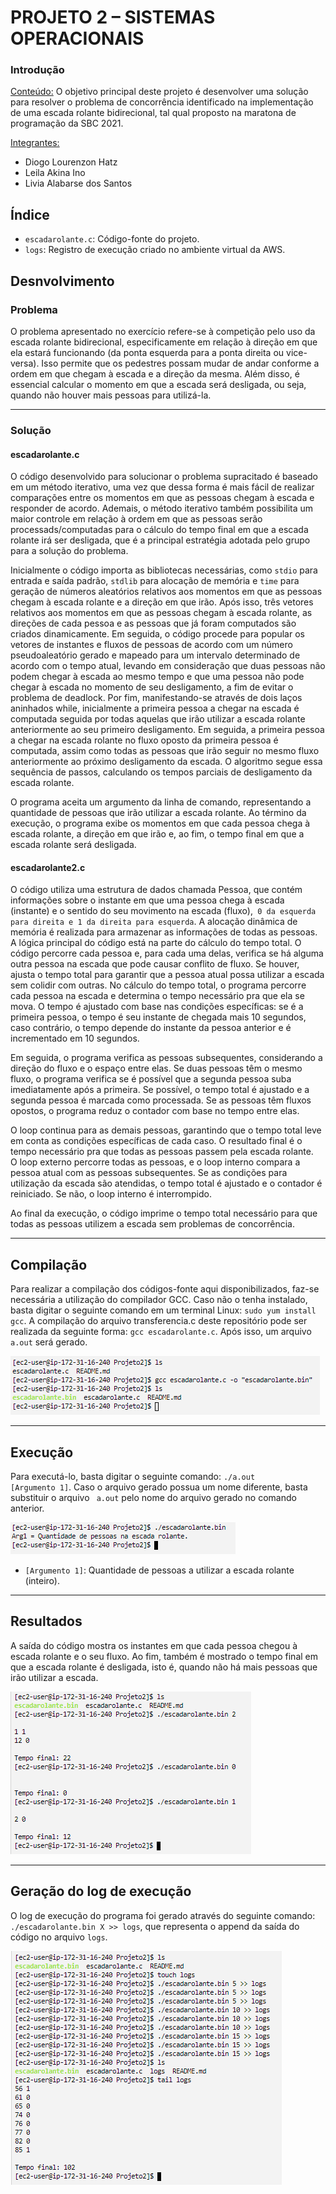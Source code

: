 <h1>PROJETO 2 – SISTEMAS OPERACIONAIS</h1>

<h3>Introdução</h3>

<ins>Conteúdo:</ins> O objetivo principal deste projeto é desenvolver uma solução para resolver o problema de concorrência identificado na implementação de uma escada rolante bidirecional, tal qual proposto na maratona de programação da SBC 2021.

<ins>Integrantes:</ins>

- Diogo Lourenzon Hatz
- Leila Akina Ino
- Livia Alabarse dos Santos

<h2>Índice</h2>

<ul>
<li><code>escadarolante.c</code>: Código-fonte do projeto.</li>
<li><code>logs</code>: Registro de execução criado no ambiente virtual da AWS.</li>
</ul>

<h2>Desnvolvimento</h2>
<h3>Problema</h3>

<p>O problema apresentado no exercício refere-se à competição pelo uso da escada rolante bidirecional, especificamente em relação à direção em que ela estará funcionando (da ponta esquerda para a ponta direita ou vice-versa). Isso permite que os pedestres possam mudar de andar conforme a ordem em que chegam à escada e a direção da mesma. Além disso, é essencial calcular o momento em que a escada será desligada, ou seja, quando não houver mais pessoas para utilizá-la.</p>

<hr>
<h3>Solução</h3>
<h4>escadarolante.c</h4>
<p>O código desenvolvido para solucionar o problema supracitado é baseado em um método iterativo, uma vez que dessa forma é mais fácil de realizar comparações entre os momentos em que as pessoas chegam à escada e responder de acordo. Ademais, o método iterativo também possibilita um maior controle em relação à ordem em que as pessoas serão processads/computadas para o cálculo do tempo final em que a escada rolante irá ser desligada, que é a principal estratégia adotada pelo grupo para a solução do problema.</p>

<p>Inicialmente o código importa as bibliotecas necessárias, como <code>stdio</code> para entrada e saída padrão, <code>stdlib</code> para alocação de memória e <code>time</code> para geração de números aleatórios relativos aos momentos em que as pessoas chegam à escada rolante e a direção em que irão. Após isso, três vetores relativos aos momentos em que as pessoas chegam à escada rolante, as direções de cada pessoa e as pessoas que já foram computados são criados dinamicamente. Em seguida, o código procede para popular os vetores de instantes e fluxos de pessoas de acordo com um número pseudoaleatório gerado e mapeado para um intervalo determinado de acordo com o tempo atual, levando em consideração que duas pessoas não podem chegar à escada ao mesmo tempo e que uma pessoa não pode chegar à escada no momento de seu desligamento, a fim de evitar o problema de deadlock. Por fim, manifestando-se através de dois laços aninhados while, inicialmente a primeira pessoa a chegar na escada é computada seguida por todas aquelas que irão utilizar a escada rolante anteriormente ao seu primeiro desligamento. Em seguida, a primeira pessoa a chegar na escada rolante no fluxo oposto da primeira pessoa é computada, assim como todas as pessoas que irão seguir no mesmo fluxo anteriormente ao próximo desligamento da escada. O algoritmo segue essa sequência de passos, calculando os tempos parciais de desligamento da escada rolante.</p>

<p>O programa aceita um argumento da linha de comando, representando a quantidade de pessoas que irão utilizar a escada rolante. Ao término da execução, o programa exibe os momentos em que cada pessoa chega à escada rolante, a direção em que irão e, ao fim, o tempo final em que a escada rolante será desligada.</p>


<h4>escadarolante2.c</h4>
<p>O código utiliza uma estrutura de dados chamada Pessoa, que contém informações sobre o instante em que uma pessoa chega à escada (instante) e o sentido do seu movimento na escada (fluxo),<code> 0 da esquerda para direita e 1 da direita para esquerda</code>. A alocação dinâmica de memória é realizada para armazenar as informações de todas as pessoas. A lógica principal do código está na parte do cálculo do tempo total. O código percorre cada pessoa e, para cada uma delas, verifica se há alguma outra pessoa na escada que pode causar conflito de fluxo. Se houver, ajusta o tempo total para garantir que a pessoa atual possa utilizar a escada sem colidir com outras.
No cálculo do tempo total, o programa percorre cada pessoa na escada e determina o tempo necessário pra que ela se mova. O tempo é ajustado com base nas condições específicas: se é a primeira pessoa, o tempo é seu instante de chegada mais 10 segundos, caso contrário, o tempo depende do instante da pessoa anterior e é incrementado em 10 segundos.

Em seguida, o programa verifica as pessoas subsequentes, considerando a direção do fluxo e o espaço entre elas. Se duas pessoas têm o mesmo fluxo, o programa verifica se é possível que a segunda pessoa suba imediatamente após a primeira. Se possível, o tempo total é ajustado e a segunda pessoa é marcada como processada. Se as pessoas têm fluxos opostos, o programa reduz o contador com base no tempo entre elas.

O loop continua para as demais pessoas, garantindo que o tempo total leve em conta as condições específicas de cada caso. O resultado final é o tempo necessário pra que todas as pessoas passem pela escada rolante.  
O loop externo percorre todas as pessoas, e o loop interno compara a pessoa atual com as pessoas subsequentes. Se as condições para utilização da escada são atendidas, o tempo total é ajustado e o contador é reiniciado. Se não, o loop interno é interrompido.

Ao final da execução, o código imprime o tempo total necessário para que todas as pessoas utilizem a escada sem problemas de concorrência.


<hr>
<h2>Compilação</h2>

Para realizar a compilação dos códigos-fonte aqui disponibilizados, faz-se necessária a utilização do compilador GCC. Caso não o tenha instalado, basta digitar o seguinte comando em um terminal Linux: <code>sudo yum install gcc</code>. A compilação do arquivo transferencia.c deste repositório pode ser realizada da seguinte forma: <code>gcc escadarolante.c</code>. Após isso, um arquivo <code>a.out</code> será gerado.

<img src = "https://github.com/Hatz-D/ProjetoSOs/blob/main/src/compilacaoProjeto2.png" alt="Compilação">

<hr>
<h2>Execução</h2>

Para executá-lo, basta digitar o seguinte comando: <code>./a.out [Argumento 1]</code>. Caso o arquivo gerado possua um nome diferente, basta substituir o arquivo <code> a.out</code> pelo nome do arquivo gerado no comando anterior.

<img src = "https://github.com/Hatz-D/ProjetoSOs/blob/main/src/stderrProjeto2.png" alt = "Mensagem de erro ao informar parâmetros errôneos">

<ul>
<li><code>[Argumento 1]</code>: Quantidade de pessoas a utilizar a escada rolante (inteiro).</li>
</ul>

<hr>
<h2>Resultados</h2>

A saída do código mostra os instantes em que cada pessoa chegou à escada rolante e o seu fluxo. Ao fim, também é mostrado o tempo final em que a escada rolante é desligada, isto é, quando não há mais pessoas que irão utilizar a escada.  

<img src = "https://github.com/Hatz-D/ProjetoSOs/blob/main/src/execucaoProjeto2.png" alt="Bateria de testes">

<hr>
<h2>Geração do log de execução</h2>

O log de execução do programa foi gerado através do seguinte comando: <code>./escadarolante.bin X >> logs</code>, que representa o append da saída do código no arquivo <code>logs</code>.

<img src = "https://github.com/Hatz-D/ProjetoSOs/blob/main/src/geracaologsProjeto2.png" alt="Geração do log de execução">
